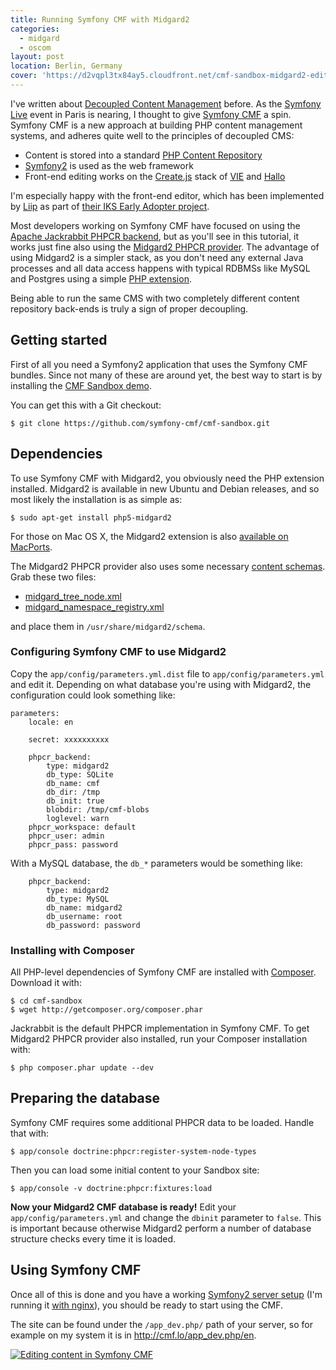 ```yaml
---
title: Running Symfony CMF with Midgard2
categories:
  - midgard
  - oscom
layout: post
location: Berlin, Germany
cover: 'https://d2vqpl3tx84ay5.cloudfront.net/cmf-sandbox-midgard2-edit-small.png'
---
```

I've written about [Decoupled Content Management](http://bergie.iki.fi/blog/decoupling_content_management/) before. As the [Symfony Live](http://paris2012.live.symfony.com/) event in Paris is nearing, I thought to give [Symfony CMF](http://cmf.symfony.com/) a spin. Symfony CMF is a new approach at building PHP content management systems, and adheres quite well to the principles of decoupled CMS:

* Content is stored into a standard [PHP Content Repository](http://phpcr.github.com/)
* [Symfony2](http://symfony.com/) is used as the web framework
* Front-end editing works on the [Create.js](http://createjs.org/) stack of [VIE](http://viejs.org/) and [Hallo](http://hallojs.org/)

I'm especially happy with the front-end editor, which has been implemented by [Liip](http://www.liip.ch/en) as part of [their IKS Early Adopter project](http://blog.iks-project.eu/semantic-enhanced-cmf-editor-now-available/).

Most developers working on Symfony CMF have focused on using the [Apache Jackrabbit PHPCR backend](http://jackalope.github.com/), but as you'll see in this tutorial, it works just fine also using the [Midgard2 PHPCR provider](http://midgard-project.org/phpcr/). The advantage of using Midgard2 is a simpler stack, as you don't need any external Java processes and all data access happens with typical RDBMSs like MySQL and Postgres using a simple [PHP extension](http://midgard-project.org/midgard2/#download).

Being able to run the same CMS with two completely different content repository back-ends is truly a sign of proper decoupling.

## Getting started

First of all you need a Symfony2 application that uses the Symfony CMF bundles. Since not many of these are around yet, the best way to start is by installing the [CMF Sandbox demo](https://github.com/symfony-cmf/cmf-sandbox).

You can get this with a Git checkout:

    $ git clone https://github.com/symfony-cmf/cmf-sandbox.git

## Dependencies

To use Symfony CMF with Midgard2, you obviously need the PHP extension installed. Midgard2 is available in new Ubuntu and Debian releases, and so most likely the installation is as simple as:

    $ sudo apt-get install php5-midgard2

For those on Mac OS X, the Midgard2 extension is also [available on MacPorts](https://trac.macports.org/browser/trunk/dports/php/php5-midgard2/Portfile).

The Midgard2 PHPCR provider also uses some necessary [content schemas](http://midgard-project.org/midgard2/#mgdschema). Grab these two files:

* [midgard_tree_node.xml](https://raw.github.com/midgardproject/phpcr-midgard2/master/data/share/schema/midgard_tree_node.xml)
* [midgard_namespace_registry.xml](https://github.com/midgardproject/phpcr-midgard2/raw/master/data/share/schema/midgard_namespace_registry.xml)

and place them in `/usr/share/midgard2/schema`.

### Configuring Symfony CMF to use Midgard2

Copy the `app/config/parameters.yml.dist` file to `app/config/parameters.yml` and edit it. Depending on what database you're using with Midgard2, the configuration could look something like:

    parameters:
        locale: en

        secret: xxxxxxxxxx

        phpcr_backend:
            type: midgard2
            db_type: SQLite
            db_name: cmf
            db_dir: /tmp
            db_init: true
            blobdir: /tmp/cmf-blobs
            loglevel: warn
        phpcr_workspace: default
        phpcr_user: admin
        phpcr_pass: password

With a MySQL database, the `db_*` parameters would be something like:

        phpcr_backend:
            type: midgard2
            db_type: MySQL
            db_name: midgard2
            db_username: root
            db_password: password

### Installing with Composer

All PHP-level dependencies of Symfony CMF are installed with [Composer](http://packagist.org/). Download it with:

    $ cd cmf-sandbox
    $ wget http://getcomposer.org/composer.phar

Jackrabbit is the default PHPCR implementation in Symfony CMF. To get Midgard2 PHPCR provider also installed, run your Composer installation with:

    $ php composer.phar update --dev

## Preparing the database

Symfony CMF requires some additional PHPCR data to be loaded. Handle that with:

    $ app/console doctrine:phpcr:register-system-node-types

Then you can load some initial content to your Sandbox site:

    $ app/console -v doctrine:phpcr:fixtures:load

**Now your Midgard2 CMF database is ready!** Edit your `app/config/parameters.yml` and change the `dbinit` parameter to `false`. This is important because otherwise Midgard2 perform a number of database structure checks every time it is loaded.

## Using Symfony CMF

Once all of this is done and you have a working [Symfony2 server setup](http://symfony.com/doc/current/book/installation.html) (I'm running it [with nginx](http://wiki.nginx.org/Symfony)), you should be ready to start using the CMF.

The site can be found under the `/app_dev.php/` path of your server, so for example on my system it is in <http://cmf.lo/app_dev.php/en>.

[![Editing content in Symfony CMF](https://d2vqpl3tx84ay5.cloudfront.net/cmf-sandbox-midgard2-edit-small.png)](https://d2vqpl3tx84ay5.cloudfront.net/cmf-sandbox-midgard2-edit.png)

